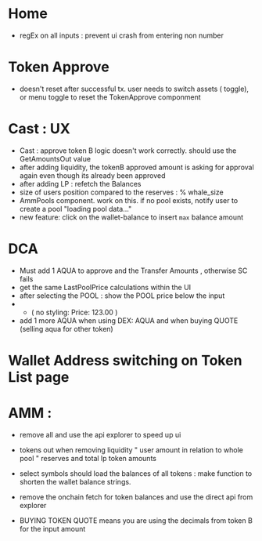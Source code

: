 # Home

- regEx on all inputs : prevent ui crash from entering non number

# Token Approve

- doesn't reset after successful tx. user needs to switch assets ( toggle), or menu toggle to reset the TokenApprove componment

# Cast : UX

- Cast : approve token B logic doesn't work correctly. should use the GetAmountsOut value
- after adding liquidity, the tokenB approved amount is asking for approval again even though its already been approved
- after adding LP : refetch the Balances
- size of users position compared to the reserves : % whale_size
- AmmPools component. work on this. if no pool exists, notify user to create a pool "loading pool data..."
- new feature: click on the wallet-balance to insert `max` balance amount

# DCA

- Must add 1 AQUA to approve and the Transfer Amounts , otherwise SC fails
- get the same LastPoolPrice calculations within the UI
- after selecting the POOL : show the POOL price below the input
- - ( no styling: Price: 123.00 )
- add 1 more AQUA when using DEX: AQUA and when buying QUOTE (selling aqua for other token)

# Wallet Address switching on Token List page

# AMM :

- <TokenBalance> remove all and use the api explorer to speed up ui

- tokens out when removing liquidity " user amount in relation to whole pool " reserves and total lp token amounts

- select symbols should load the balances of all tokens : make function to shorten the wallet balance strings.
- remove the onchain fetch for token balances and use the direct api from explorer
- BUYING TOKEN QUOTE means you are using the decimals from token B for the input amount
